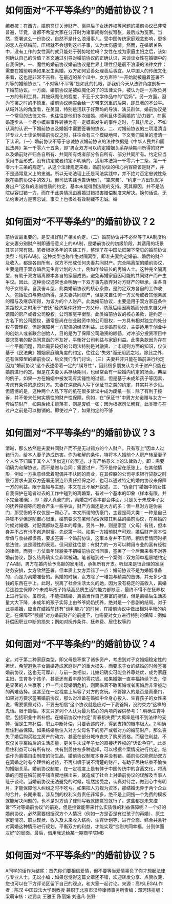 # 如何面对“不平等条约”的婚前协议？1

编者按：在西方，婚前签订关涉财产、离异后子女抚养权等问题的婚前协议已非常普遍，毕竟，谁都不希望大家在分开时为诸事闹得剑拔弩张，最后成为冤家。当然，签署这么一份协议，自然不是什么浪漫事儿。受中国传统家庭观念影响，更多的恋人在结婚前，压根就不会想到这档子事，认为太伤感情。然而，在婚姻关系中，没有工作的女性真的就只能处于弱势地位吗？女性在成为家庭主妇之后，该如何确认自己的价值？本文通过引导对婚前协议的正确认识，来谈谈女性在婚姻中的自我保护。一、魔性的婚前协议婚前协议是世界上理性但是最不浪漫的法律文件：需要在婚前明确如果发生离婚，双方如何妥善处理善后事宜。从中国人的传统文化来看，这也是非常不吉祥。在最近的某个瓜中，女方声称“一开始就被逼着签署不对等的婚前协议”。“不对等/不平等”是如此的扎眼，那我们今天从法律角度剖析一下婚前协议。一方面，婚前协议是被妖魔化的了的法律文件，被认为是一方欺负另一方的有利工具，其被妖魔化的程度，不亚于文学作品中的“后妈”。另一方面，因为签署之时的不慎重，婚前协议确实会给一方带来沉重的后果，即显著的不公平。从域外法的角度看，在美国，特别是活跃于好莱坞的导演、演员群体，婚前协议是一个常见的法律文件，也往往是他们多次结婚、顺利且体面离婚的“助力器”。在离婚逐步从一个极小概率事件转换为有一定概率发生的事件之时，与其排斥之，不如认真的认识一下婚前协议及婚姻中需要签署的协议。二、对婚前协议的三项澄清当非专业人士谈论到婚前协议之时，往往会有三个模糊地带，下文我们简单的澄清一下认识。（一）婚前协议不等于忠诚协议婚前协议的法律依据是《中华人民共和国民法典》第一千零六十五条，即“男女双方可以约定婚姻关系存续期间所得的财产以及婚前财产归各自所有、共同所有或者部分各自所有、部分共同所有。约定应当采用书面形式。没有约定或者约定不明确的，适用本法第一千零六十二条、第一千零六十三条的规定”。从这个法律规定来看，婚前协议的核心内容应该是财产，并不是通常意义上的忠诚。所以无论法理上还是司法实践中，并不绝对否定忠诚性条款在婚前协议中的效力。但司法实践也告诉我们，“空床费”、“约定一方出轨就净身出户”这样的忠诚性质的约定，基本未能得到法院的支持。究其原因，并不是法院纵容过错一方，而在于此类情况由离婚过错损害赔偿制度来解决。换句话说，无法约束对方是否忠诚，事实上也很难有效制裁不忠诚。婚

# 如何面对“不平等条约”的婚前协议？2

前协议最重要的，是安排好财产相关约定。（二）婚前协议并不必然等于AA制度约定夫妻分别财产制即通俗意义上的AA制，是婚前协议的初级阶段，其适用的场景其实非常有限。笔者根据多年的实践工作，整理了在中国法框架下常见的婚前协议类型：纯粹AA制。这种类型也称作绝对隔离型，即准夫妻约定婚前、婚后的财产及收入，都是各自所有，双方不形成任何夫妻共同财产。完全隔离型的婚前协议，主要适用于双方婚后无生育计划的人士，例如年龄较长的再婚人士。这种完全隔离型，有助于双方隔离原本各自的家庭成员，避免再婚家庭因可能的共同财产而产生争议。因此，这种协议通常也会明确一下双方事先放弃对对方财产的继承，由各自的子女继承。自我奋斗型。此类婚前协议的核心条款，是约定双方各自的工作收入，包括投资与劳动所得，是夫妻共同财产，但是来自任何一方父母或者其他亲属的赠与及继承所得，为该方的个人财产。此类婚前协议，主要适用于双方家庭条件差距较大之时用于"安抚"经济条件好的一方父母，防范后续因离婚而分走来自父母馈赠的房产或者公司股权。公司家庭平衡型。此类婚前协议的核心条款，是约定一方名下的公司股权，通常是尚在创业融资中的公司股权，一方具有相对独立的处分权与管理权，但是保障另一方配偶的经济利益。此类婚前协议，主要适用于创业中的创始人或者联合创始人，目的是为了保障公司融资的顺畅，对冲部分投资项目中要求签署的配偶同意函的不友好，平衡好公司利益与家庭利益。此类条款因为存在一个平衡问题，因此需要较好的公司法特别是对融资、上市规则方面的知识，仅仅基于《民法典》婚姻家庭编角度的约定，往往会"失效"而无用武之地。除此之外，还有保障型的婚前协议，后文我们专门讨论。（三）夫妻并非只能在婚前进行约定因为"婚前协议"这个表述带着一定的"误导性"，因此很多朋友认为关于财产只能在婚前进行约定。但是在夫妻关系存续期间，也经常会有一些婚内约定的场合。典型的例子，如果一方在婚姻中被发现有实锤性的过错，但是基于未成年孩子等因素，考虑有条件的原谅对方。夫妻在深夜两人写下保证书之类的约定，其实并不少见。但遗憾的是，这种两个人私下写的纸在很多诉讼中成为废纸一张：除了有利于控诉，并不带来任何实质性的财产性保障。例如，在"保证书"中男方允诺赠与女方一套婚前财产，如果后续未能落实，则是废纸一张：因为根据司法解释，此类赠与在过户之前是可以撤销的。即使过户了，如果约定的不够

# 如何面对“不平等条约”的婚前协议？3

清晰，那么依然是夫妻共同财产而不是无过错方的个人财产。只有写上"因本人过错行为，给本人妻子造成伤害。作为和解的条件，特将本人婚前个人房产转至妻子个人名下归属于其个人"类似这样的表述，才有严格意义上的法律效力。即：需要明确为和解协议，而不是赠与合同；需要过户，而不是停留在纸张上。在其他情形，例如一方执意经营着配偶并不认同的商业，在其控股的公司寻求银行贷款之时银行要求夫妻双方签署无限连带责任担保之时，也可以通过特定的婚内协议来保障一方的利益。限于篇幅与主题，本文在此不展开叙述。三、“伪豪门”婚姻中的女性自我保护在笔者过去的工作中碰到的离婚案，有过一个基本的印象（样本有限，并不完全准确），即：嫁入真豪门的，离婚之时基本都会体面，只是关于未成年子女的抚养探视等问题会产生一些争议，财产方面还是大方的多；但一旦对方是伪豪门，那受伤的不仅仅是一颗心了。本文所谓的伪豪门，主要是两大类：一种是自己挣钱不少但是防御心很重，婚前要求签署倾向性保障其利益的婚前协议，在离婚的时候对婚姻、对配偶都缺乏基本的尊重。另外一种，则是家里（父母）有钱，但本身并不占有也不创造财富。先说第一种。如果一方婚前财产可观，婚后财产资本性增值与收益都很高，要求签署一个婚前协议，这事本身并不丑陋。相信爱情同时相信法律，这是理性的表现。但问题往往是：有财力的一方可以聘用专业的富有经验的律师，而另一方仗着年轻貌美不把婚前协议当回事，签署了一个后面来看不对等婚前协议，那么结局确实会非常被动。笔者碰到过一个案例：双方简单粗暴地约定了AA制，男方在婚内给予高额的家用钱，承担所有开支。听起来是很合理的家庭财务安排，女方欣然签署。但本质上女方弄错了一点：婚前协议不是为婚姻准备的，而是为离婚准备的。离婚的时候，女方除了一堆包与精美的首饰，并无多少值钱的东西在手上。此时，脱离了社会生活太久的她，因为没有稳定的高收入，离婚后连独立保障2个未成年孩子持续高品质生活的能力都缺乏，最终不得不在抚养权上进行妥协。虽然说，不能把结婚、离婚当作自己暴富的捷径，但是离婚后生活质量大大下降，未成年的孩子实际上由爷爷奶奶抚养，绝对是一个悲剧的结局。对于此类婚姻，应当在结婚前还有"谈判能力"的时候，在婚前协议中做出相对平衡的约定。在保障不"觊觎"对方婚前财产的前提下，也需要对女方进行特别的保障：例如补偿因职业中断的损失；例如对抚养条件、抚养费、居住权等约

# 如何面对“不平等条约”的婚前协议？4

定。对于第二种家庭类型，即父母是积累了诸多资产，考虑到对子女婚姻稳定性的担忧，希望避免子女离婚造成家庭财产的重大损失，而要求子女的结婚的时候签署婚前协议，这也无可厚非。与前一类相似，儿媳妇确实可能会养尊处优，成为家庭主妇，生育多个孩子，甚至还有着丰厚的零花钱。如果婚姻一直幸福持续下去，便是显著的人生赢家；但一旦出现婚姻危机，则面临着不敢离婚或者离婚后非常被动的两难选择。这甚至在一定程度上纵容了对方的贪玩。不管嫁入的是否是真豪门，如果对方要求签署婚前协议，那么对准备在婚姻中全身心投入、生育孩子的女性来说，需要慎重对待，不要去相信“这个协议就是应对一下我爸妈，没约束力”这样的鬼话。限于篇幅，本文只罗列个人认为最为核心的两项内容供参考：1.明确生育补偿，包括职业中断补偿。在婚前协议中约定"青春损失费"大概率是得不到法律的支持，但是生育补偿、职业中断补偿，只要表述的好，得到支持的概率极大。2.明确居住利益保障。如果结婚后住入对方父母名下的房产或者对方的婚前财产，那么丧失了婚后购买独立房产的动力，甚至在部分城市丧失了购房资格。而居住利益，不仅仅关乎离婚后的生活质量，更关乎未成年子女的直接抚养权的"诉讼争夺"。此类居住利益可以有所有权、共有到居住权多种选择，可以根据个案情况进行约定。结 语作为离婚自由制度的衍生品，婚前协议制度本身并没有错。婚前协议能帮助双方在离婚之时有个理性的对待，不再纠缠于说不清楚的财产，有助于尽快结束不愉快的婚姻关系。婚前协议制度，在一定程度上是有悖于中国传统中的含蓄文化，将离婚的问题在婚前就平铺直叙地摆出来，就造成了社会上对婚前协议的误解及当事人耻于谈论。当婚前协议无法避免的时候，坦然接受之，认真对待之，做到心中有明月，才能保障他人纠纷之时不吃亏。如果把人力视为资本，那结婚无异于两个企业的合并，长期来看，涉及到的权利义务责任非常多，绝不是上网搜一个免费的模板就能解决问题的，也不是对方请了律师写我就随意签就行了。这些都是未来控诉“不对等婚前协议”的前兆，但是控诉能带来什么实质性的利益保障呢？一个好的婚前协议，必然需要根据双方个人情况（例如一方是否是有过孩子的再婚）、原生家庭情况、职业现状、收入及未来收入结构、生育计划等，进行全面、综合并且针对离婚这种情形进行规划，平衡双方的利益，才能实现“合则共同幸福，分则体面友好”的局面。最后，借用我送给某一期商学院MB

# 如何面对“不平等条约”的婚前协议？5

A同学的话作为结尾：首先你们要相信爱情，但不要等当爱情辜负了你才想起法律与专业人士。无讼小编：如果您觉得这篇文章还不错，欢迎转发分享、点赞收藏，您也可以在下方评论区留下自己的观点，和大家一起讨论。来源：高杉LEGAL作者：陈汉 中国政法大学副教授 兼职于北京市汉坤律师事务所责编：邓珂玮排版：梁萌审核：赵润众 王雅玉 陈丽娟 刘逸凡 张野

